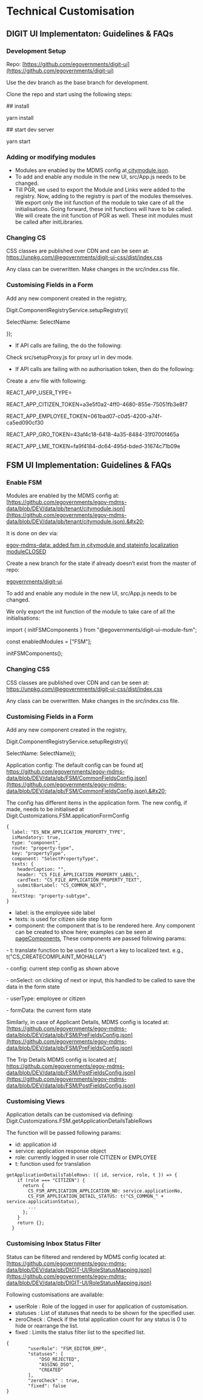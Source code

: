 # Technical Customisation

## DIGIT UI Implementaton: Guidelines & FAQs

### Development Setup

Repo: [https://github.com/egovernments/digit-ui](https://github.com/egovernments/digit-ui)

Use the dev branch as the base branch for development.

Clone the repo and start using the following steps:&#x20;

\## install

yarn install

\## start dev server

yarn start

### Adding or modifying modules

* Modules are enabled by the MDMS config at[ citymodule.json](https://github.com/egovernments/egov-mdms-data/blob/DEV/data/pb/tenant/citymodule.json).&#x20;
* To add and enable any module in the new UI, src/App.js needs to be changed.
* Till PGR, we used to export the Module and Links were added to the registry. Now, adding to the registry is part of the modules themselves. We export only the init function of the module to take care of all the initialisations. Going forward, these init functions will have to be called. We will create the init function of PGR as well. These init modules must be called after initLibraries.

### Changing CS

CSS classes are published over CDN and can be seen at: https://unpkg.com/@egovernments/digit-ui-css/dist/index.css

Any class can be overwritten. Make changes in the src/index.css file.

### Customising Fields in a Form

Add any new component created in the registry,

Digit.ComponentRegistryService.setupRegistry({

&#x20; SelectName: SelectName

});

* If API calls are failing, the do the following:

Check src/setupProxy.js for proxy url in dev mode.

* If API calls are failing with no authorisation token, then do the following:

Create a .env file with following:

REACT\_APP\_USER\_TYPE=

REACT\_APP\_CITIZEN\_TOKEN=a3e5f0a2-4ff0-4680-855e-75051fb3e8f7

REACT\_APP\_EMPLOYEE\_TOKEN=061bad07-c0d5-4200-a74f-ca5ed090cf30

REACT\_APP\_GRO\_TOKEN=43af4c18-6418-4a35-8484-31f0700f465a

REACT\_APP\_LME\_TOKEN=fa9f4184-dc64-495d-bded-31674c71b09e

## FSM UI Implementation: Guidelines & FAQs

### Enable FSM

Modules are enabled by the MDMS config at: [https://github.com/egovernments/egov-mdms-data/blob/DEV/data/pb/tenant/citymodule.json](https://github.com/egovernments/egov-mdms-data/blob/DEV/data/pb/tenant/citymodule.json).&#x20;

It is done on dev via:

[egov-mdms-data: added fsm in citymodule and stateinfo localization moduleCLOSED](https://github.com/egovernments/egov-mdms-data/pull/1386)

Create a new branch for the state if already doesn’t exist from the master of repo:

[egovernments/digit-ui](https://github.com/egovernments/digit-ui).

To add and enable any module in the new UI, src/App.js needs to be changed.

We only export the init function of the module to take care of all the initialisations:

import { initFSMComponents } from "@egovernments/digit-ui-module-fsm";

const enabledModules = \["FSM"];

initFSMComponents();

### Changing CSS

CSS classes are published over CDN and can be seen at: https://unpkg.com/@egovernments/digit-ui-css/dist/index.css

Any class can be overwritten. Make changes in the src/index.css file.

### Customising Fields in a Form

Add any new component created in the registry,

Digit.ComponentRegistryService.setupRegistry({

&#x20;SelectName: SelectName});

Application config: The default config can be found at[ https://github.com/egovernments/egov-mdms-data/blob/DEV/data/pb/FSM/CommonFieldsConfig.json](https://github.com/egovernments/egov-mdms-data/blob/DEV/data/pb/FSM/CommonFieldsConfig.json).&#x20;

The config has different items in the application form. The new config, if made, needs to be initialised at Digit.Customizations.FSM.applicationFormConfig

```
{
  label: "ES_NEW_APPLICATION_PROPERTY_TYPE",
  isMandatory: true,
  type: "component",
  route: "property-type",
  key: "propertyType",
  component: "SelectPropertyType",
  texts: {
    headerCaption: "",
    header: "CS_FILE_APPLICATION_PROPERTY_LABEL",
    cardText: "CS_FILE_APPLICATION_PROPERTY_TEXT",
    submitBarLabel: "CS_COMMON_NEXT",
  },
  nextStep: "property-subtype",
}
```

* label: is the employee side label
* texts: is used for citizen side step form
* component: the component that is to be rendered here. Any component can be created to show here; examples can be seen at[ pageComponents](https://github.com/egovernments/digit-ui-internals/tree/development/packages/modules/fsm/src/pageComponents), These components are passed following params:&#x20;

&#x20;     \- t: translate function to be used to convert a key to localized text. e.g., t("CS\_CREATECOMPLAINT\_MOHALLA")

&#x20;     \- config: current step config as shown above

&#x20;     \- onSelect: on clicking of next or input, this handled to be called to save the data in the form state

&#x20;     \- userType: employee or citizen

&#x20;     \- formData: the current form state

&#x20;Similarly, in case of Applicant Details, MDMS config is located at: [https://github.com/egovernments/egov-mdms-data/blob/DEV/data/pb/FSM/PreFieldsConfig.json](https://github.com/egovernments/egov-mdms-data/blob/DEV/data/pb/FSM/PreFieldsConfig.json)

The Trip Details MDMS config is located at:[ https://github.com/egovernments/egov-mdms-data/blob/DEV/data/pb/FSM/PostFieldsConfig.json](https://github.com/egovernments/egov-mdms-data/blob/DEV/data/pb/FSM/PostFieldsConfig.json)

### Customising Views

Application details can be customised via defining: Digit.Customizations.FSM.getApplicationDetailsTableRows&#x20;

The function will be passed following params:

* id: application id
* service: application response object
* role: currently logged in user role CITIZEN or EMPLOYEE
* t: function used for translation&#x20;

```
getApplicationDetailsTableRows: ({ id, service, role, t }) => {
    if (role === "CITIZEN") {
      return {
        CS_FSM_APPLICATION_APPLICATION_NO: service.applicationNo,
        CS_FSM_APPLICATION_DETAIL_STATUS: t("CS_COMMON_" + service.applicationStatus),
        ...
      };
    }
    return {};
  }
```

### Customising Inbox Status Filter

Status can be filtered and rendered by MDMS config located at: [https://github.com/egovernments/egov-mdms-data/blob/DEV/data/pb/DIGIT-UI/RoleStatusMapping.json](https://github.com/egovernments/egov-mdms-data/blob/DEV/data/pb/DIGIT-UI/RoleStatusMapping.json)

Following customisations are available:

* userRole :  Role of the logged in user for application of customisation.
* statuses : List of statuses that needs to be shown for the specified user.
* zeroCheck : Check if the total application count for any status is 0 to hide or rearrange the list.
* fixed : Limits the status filter list to the specified list.

```
{
        "userRole": "FSM_EDITOR_EMP",
        "statuses": [
            "DSO_REJECTED",
            "ASSING_DSO",
            "CREATED"
        ],
        "zeroCheck" : true,
        "fixed": false
}
```
